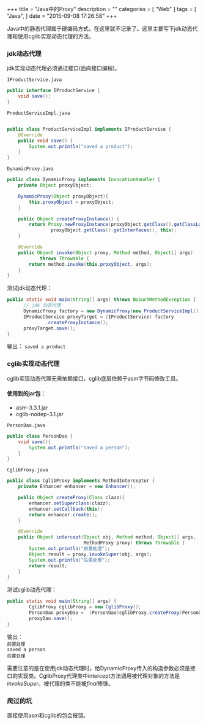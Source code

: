 +++
title = "Java中的Proxy"
description = ""
categories = [
    "Web"
]
tags = [
    "Java",
]
date = "2015-09-08 17:26:58"
+++


Java中的静态代理属于硬编码方式，在这里就不记录了。这里主要写下jdk动态代理和使用cglib实现动态代理的方法。

### jdk动态代理

jdk实现动态代理必须通过接口(面向接口编程)。

`IProductService.java`   

```java
public interface IProductService {
    void save();
}
```


`ProductServiceImpl.java`   
```java

public class ProductServiceImpl implements IProductService {
    @Override
    public void save() {
        System.out.println("saved a product");
    }
}
```

`DynamicProxy.java`

```java
public class DynamicProxy implements InvocationHandler {
    private Object proxyObject;

    DynamicProxy(Object proxyObject){
        this.proxyObject = proxyObject;
    }

    public Object createProxyInstance() {
        return Proxy.newProxyInstance(proxyObject.getClass().getClassLoader(),
                proxyObject.getClass().getInterfaces(), this);
    }

    @Override
    public Object invoke(Object proxy, Method method, Object[] args)
            throws Throwable {
        return method.invoke(this.proxyObject, args);
    }
}
```
测试jdk动态代理：
```java
public static void main(String[] args) throws NoSuchMethodException {
      // jdk 动态代理
      DynamicProxy factory = new DynamicProxy(new ProductServiceImpl());
      IProductService proxyTarget = (IProductService) factory
              .createProxyInstance();
      proxyTarget.save();
}
```
输出：
`saved a product`

### cglib实现动态代理

cglib实现动态代理无需依赖接口，cglib底层依赖于asm字节码修改工具。

#### 使用到的jar包：
- asm-3.3.1.jar
- cglib-nodep-3.1.jar

`PersonDao.java`
```java
public class PersonDao {
    void save(){
        System.out.println("saved a person");
    }
}
```

`CglibProxy.java`
```java
public class CglibProxy implements MethodInterceptor {
    private Enhancer enhancer = new Enhancer();

    public Object createProxy(Class clazz){
        enhancer.setSuperclass(clazz);
        enhancer.setCallback(this);
        return enhancer.create();
    }

    @Override
    public Object intercept(Object obj, Method method, Object[] args,
                            MethodProxy proxy) throws Throwable {
        System.out.println("前置处理");
        Object result = proxy.invokeSuper(obj, args);
        System.out.println("后置处理");
        return result;
    }
}
```

测试cglib动态代理：
```java
public static void main(String[] args) {
        CglibProxy cglibProxy = new CglibProxy();
        PersonDao proxyDao =  (PersonDao)cglibProxy.createProxy(PersonDao.class);
        proxyDao.save();
}
```

输出：    
`前置处理`    
`saved a person`    
`后置处理`

需要注意的是在使用jdk动态代理时，给DynamicProxy传入的构造参数必须是接口的实现类。CglibProxy代理类中intercept方法调用被代理对象的方法是*invokeSuper*。被代理的类不能被*final*修饰。

### 爬过的坑

直接使用asm和cglib的包会报错。

